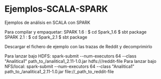 # Ejemplos-SCALA-SPARK
Ejemplos de análisis en SCALA con SPARK

Para compilar y empaquetar: 
SPARK 1.6 :
 $ cd Spark_1.6
 $ sbt package
SPARK 2.1 :
 $ cd Spark_2.1
 $ sbt package

Descargar el fichero de ejemplo con las trazas de Reddit y decomprimirlo

Para lanzar bajo HDFS:
 spark-submit --num-executors 64 --class "Analitica1" path_to_/analitica1_2.11-1.0.jar hdfs:///reddit-file
Para lanzar bajo NFS/local:
 spark-submit --num-executors 64 --class "Analitica1" path_to_/analitica1_2.11-1.0.jar file://_path_to_reddit-file
